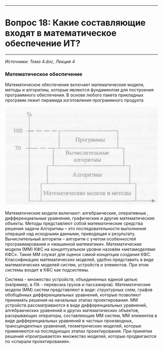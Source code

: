 ___
# Вопрос 18:	Какие составляющие входят в математическое обеспечение ИТ?
___

*Источники: Тема 4.doc, Лекция 4*

### Математическое обеспечение
Математическое обеспечение включает математические модели, методы и алгоритмы, которые являются фундаментом для построения программного обеспечения.
В основе любого пакета прикладных программ лежит пирамида изготовления программного продукта

![logo](../resources/imgs/18-0.jpg)

Математические модели включают: алгебраические, оперативные , дифференциальные уравнения, графические и другие математические объекты.
Методы представляют собой математические средства решения задачи
Алгоритмы – это последовательности выполнения операций над исходными данными, приводящая к результату. Вычислительный алгоритм – алгоритм с учетом особенностей программирования и «машинной математики».
Математические модели (ММ) КФС на концептуальном уровне назовём «метамоделями КФС». Такие ММ служат для оценок самой концепции создания  КФС.
Классификацию математических моделей, удобно представить в виде математических моделей систем, устройств и элементов. При этом системы входит в КФС как подсистемы.

Система - множество устройств, объединенных единой целью (например, в ЛА - перевозка грузов и пассажиров).
Математические модели (ММ) систем представляют в виде: структурных схем, графов обобщённых дифференциальных уравнений, которые позволяют принимать решения на начальных этапах проектирования.
ММ устройств рассматриваются в виде дифференциальных уравнений, алгебраических уравнений и других математических объектов, раскрывающих операторы, составляющие ММ систем, ММ элементов в виде дифференциальных уравнений в частных производных, трансцендентных уравнений, геометрических моделей, которые применяются на последующих этапах проектирования.
При принятии решений «проигрывается» множество моделей, которые продвигаются по «спирали проектирования».
